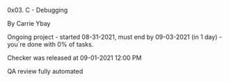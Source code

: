 0x03. C - Debugging


By Carrie Ybay


Ongoing project - started 08-31-2021, must end by 09-03-2021 (in 1 day) - you`re done with 0% of tasks.


Checker was released at 09-01-2021 12:00 PM


QA review fully automated
